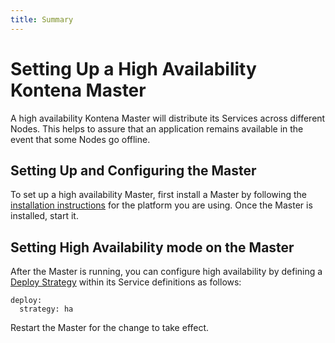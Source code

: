 ```yaml
---
title: Summary
---
```


# Setting Up a High Availability Kontena Master

A high availability Kontena Master will distribute its Services across different Nodes. This helps to assure that an application remains available in the event that some Nodes go offline.

## Setting Up and Configuring the Master

To set up a high availability Master, first install a Master by following the [installation instructions](../getting-started/installing/README.md) for the platform you are using. Once the Master is installed, start it.

## Setting High Availability mode on the Master

After the Master is running, you can configure high availability by defining a [Deploy Strategy](deploy.md) within its Service definitions as follows:

```
deploy:
  strategy: ha
```

Restart the Master for the change to take effect.

